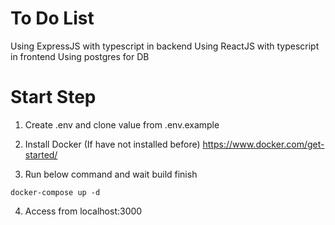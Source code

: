 # To Do List

Using ExpressJS with typescript in backend
Using ReactJS with typescript in frontend
Using postgres for DB

# Start Step

1. Create .env and clone value from .env.example

2. Install Docker (If have not installed before)
   https://www.docker.com/get-started/

3. Run below command and wait build finish

```
docker-compose up -d
```

4. Access from localhost:3000
